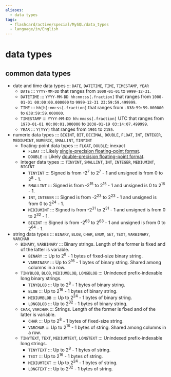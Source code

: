```yaml
---
aliases:
  - data types
tags:
  - flashcard/active/special/MySQL/data_types
  - language/in/English
---
```


# data types

## common data types

- date and time data types ::: `DATE`, `DATETIME`, `TIME`, `TIMESTAMP`, `YEAR` <!--SR:!2025-01-24,339,310!2025-02-13,394,330-->
  - `DATE` ::: `YYYY-MM-DD` that ranges from `1000-01-01` to `9999-12-31`. <!--SR:!2025-01-04,364,330!2025-04-12,394,310-->
  - `DATETIME` ::: `YYYY-MM-DD hh:mm:ss[.fraction]` that ranges from `1000-01-01 00:00:00.000000` to `9999-12-31 23:59:59.499999`. <!--SR:!2025-03-10,411,330!2024-09-18,180,270-->
  - `TIME` ::: `hh[h]:mm:ss[.fraction]` that ranges from `-838:59:59.000000` to `838:59:59.000000`. <!--SR:!2025-03-31,431,330!2025-01-16,211,210-->
  - `TIMESTAMP` ::: `YYYY-MM-DD hh:mm:ss[.fraction]` UTC that ranges from `1970-01-01 00:00:01.000000` to `2038-01-19 03:14:07.499999`. <!--SR:!2024-11-21,328,330!2025-03-20,186,170-->
  - `YEAR` ::: `Y[YYY]` that ranges from `1901` to `2155`. <!--SR:!2025-01-04,363,330!2025-09-17,483,310-->
- numeric data types ::: `BIGINT`, `BIT`, `DECIMAL`, `DOUBLE`, `FLOAT`, `INT`, `INTEGER`, `MEDIUMINT`, `NUMERIC`, `SMALLINT`, `TINYINT` <!--SR:!2025-03-29,415,330!2025-04-11,361,270-->
  - floating-point data types ::: `FLOAT`, `DOUBLE`; inexact <!--SR:!2025-04-01,432,330!2025-05-20,457,330-->
    - `FLOAT` ::: Likely [single-precision floating-point format](../../general/single-precision%20floating-point%20format.md). <!--SR:!2025-05-21,458,330!2025-04-13,427,330-->
    - `DOUBLE` ::: Likely [double-precision floating-point format](../../general/double-precision%20floating-point%20format.md). <!--SR:!2024-11-28,334,330!2025-04-29,440,330-->
  - integer data types ::: `TINYINT`, `SMALLINT`, `INT`, `INTEGER`, `MEDIUMINT`, `BIGINT` <!--SR:!2025-01-09,368,330!2025-03-09,410,330-->
    - `TINYINT` ::: Signed is from -2<sup>7</sup> to 2<sup>7</sup> - 1 and unsigned is from 0 to 2<sup>8</sup> - 1. <!--SR:!2024-10-03,269,310!2025-03-01,407,330-->
    - `SMALLINT` ::: Signed is from -2<sup>15</sup> to 2<sup>15</sup> - 1 and unsigned is 0 to 2<sup>16</sup> - 1. <!--SR:!2025-02-27,405,330!2024-12-31,361,330-->
    - `INT`, `INTEGER` ::: Signed is from -2<sup>23</sup> to 2<sup>23</sup> - 1 and unsigned is from 0 to 2<sup>24</sup> - 1. <!--SR:!2025-04-08,422,330!2026-01-25,567,290-->
    - `MEDIUMINT` ::: Signed is from -2<sup>31</sup> to 2<sup>31</sup> - 1 and unsigned is from 0 to 2<sup>32</sup> - 1. <!--SR:!2026-11-25,809,310!2025-01-28,381,330-->
    - `BIGINT` ::: Signed is from -2<sup>63</sup> to 2<sup>63</sup> - 1 and unsigned is from 0 to 2<sup>64</sup> - 1. <!--SR:!2024-09-26,277,310!2025-04-06,422,330-->
- string data types ::: `BINARY`, `BLOB`, `CHAR`, `ENUM`, `SET`, `TEXT`, `VARBINARY`, `VARCHAR` <!--SR:!2024-10-20,281,310!2026-03-22,594,290-->
  - `BINARY`, `VARBINARY` ::: Binary strings. Length of the former is fixed and of the latter is variable. <!--SR:!2024-12-13,346,330!2025-05-16,454,330-->
    - `BINARY` ::: Up to 2<sup>8</sup> - 1 bytes of fixed-size binary string. <!--SR:!2025-02-18,398,330!2025-01-21,376,330-->
    - `VARBINARY` ::: Up to 2<sup>16</sup> - 1 bytes of binary string. Shared among columns in a row. <!--SR:!2025-02-28,406,330!2025-01-06,325,310-->
  - `TINYBLOB`, `BLOB`, `MEDIUMBLOB`, `LONGBLOB` ::: Unindexed prefix-indexable long binary strings. <!--SR:!2025-04-05,421,330!2025-03-08,409,330-->
    - `TINYBLOB` ::: Up to 2<sup>8</sup> - 1 bytes of binary string. <!--SR:!2026-09-21,752,310!2025-03-28,414,330-->
    - `BLOB` ::: Up to 2<sup>16</sup> - 1 bytes of binary string. <!--SR:!2025-04-12,426,330!2025-02-23,402,330-->
    - `MEDIUMBLOB` ::: Up to 2<sup>24</sup> - 1 bytes of binary string. <!--SR:!2026-11-04,783,310!2025-01-31,385,330-->
    - `LONGBLOB` ::: Up to 2<sup>32</sup> - 1 bytes of binary string. <!--SR:!2025-08-06,391,290!2024-09-30,266,310-->
  - `CHAR`, `VARCHAR` ::: Strings. Length of the former is fixed and of the latter is variable. <!--SR:!2025-02-12,393,330!2024-12-02,299,310-->
    - `CHAR` ::: Up to 2<sup>8</sup> - 1 bytes of fixed-size string. <!--SR:!2024-12-09,342,330!2024-10-01,268,310-->
    - `VARCHAR` ::: Up to 2<sup>16</sup> - 1 bytes of string. Shared among columns in a row. <!--SR:!2025-03-27,428,330!2025-04-18,432,330-->
  - `TINYTEXT`, `TEXT`, `MEDIUMTEXT`, `LONGTEXT` ::: Unindexed prefix-indexable long strings. <!--SR:!2024-10-08,271,310!2024-10-26,286,310-->
    - `TINYTEXT` ::: Up to 2<sup>8</sup> - 1 bytes of string. <!--SR:!2026-12-09,823,330!2025-03-23,424,330-->
    - `TEXT` ::: Up to 2<sup>16</sup> - 1 bytes of string. <!--SR:!2025-04-09,335,290!2025-04-25,437,330-->
    - `MEDIUMTEXT` ::: Up to 2<sup>24</sup> - 1 bytes of string. <!--SR:!2025-02-22,401,330!2024-12-08,341,330-->
    - `LONGTEXT` ::: Up to 2<sup>32</sup> - 1 bytes of string. <!--SR:!2025-11-23,527,290!2024-09-24,161,290-->
